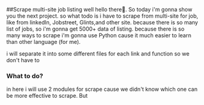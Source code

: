 ##Scrape multi-site job listing
well hello there👋. So today i'm gonna show you the next project. so what todo is i have to scrape from multi-site for job, like from linkedIn, Jobstreet, Glints,and other site.
because there is so many list of jobs, so i'm gonna get 5000+ data of listing. because there is so many ways to scrape i'm gonna use Python cause it much easier to learn than other language
(for me).

i will separate it into some different files for each link and function so we don't have to 

### What to do?
in here i will use 2 modules for scrape cause we didn't know which one can be more effective to scrape. But
